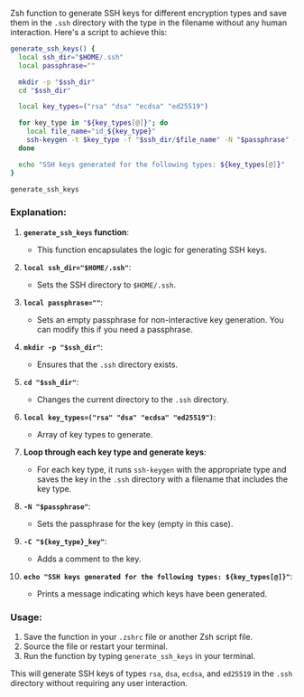 Zsh function to generate SSH keys for different encryption types and save them in the `.ssh` directory with the type in the filename without any human interaction. Here's a script to achieve this:

```zsh
generate_ssh_keys() {
  local ssh_dir="$HOME/.ssh"
  local passphrase=""

  mkdir -p "$ssh_dir"
  cd "$ssh_dir"

  local key_types=("rsa" "dsa" "ecdsa" "ed25519")

  for key_type in "${key_types[@]}"; do
    local file_name="id_${key_type}"
    ssh-keygen -t $key_type -f "$ssh_dir/$file_name" -N "$passphrase" -C "${key_type}_key"
  done

  echo "SSH keys generated for the following types: ${key_types[@]}"
}

generate_ssh_keys
```

### Explanation:
1. **`generate_ssh_keys` function**:
    - This function encapsulates the logic for generating SSH keys.
  
2. **`local ssh_dir="$HOME/.ssh"`**:
    - Sets the SSH directory to `$HOME/.ssh`.
  
3. **`local passphrase=""`**:
    - Sets an empty passphrase for non-interactive key generation. You can modify this if you need a passphrase.

4. **`mkdir -p "$ssh_dir"`**:
    - Ensures that the `.ssh` directory exists.

5. **`cd "$ssh_dir"`**:
    - Changes the current directory to the `.ssh` directory.

6. **`local key_types=("rsa" "dsa" "ecdsa" "ed25519")`**:
    - Array of key types to generate.

7. **Loop through each key type and generate keys**:
    - For each key type, it runs `ssh-keygen` with the appropriate type and saves the key in the `.ssh` directory with a filename that includes the key type.
  
8. **`-N "$passphrase"`**:
    - Sets the passphrase for the key (empty in this case).

9. **`-C "${key_type}_key"`**:
    - Adds a comment to the key.

10. **`echo "SSH keys generated for the following types: ${key_types[@]}"`**:
    - Prints a message indicating which keys have been generated.

### Usage:
1. Save the function in your `.zshrc` file or another Zsh script file.
2. Source the file or restart your terminal.
3. Run the function by typing `generate_ssh_keys` in your terminal.

This will generate SSH keys of types `rsa`, `dsa`, `ecdsa`, and `ed25519` in the `.ssh` directory without requiring any user interaction.
